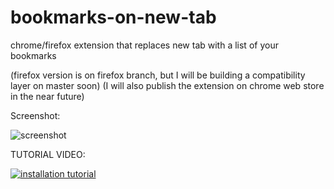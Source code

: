 # bookmarks-on-new-tab
chrome/firefox extension that replaces new tab with a list of your bookmarks

(firefox version is on firefox branch, but I will be building a compatibility layer on master soon)
(I will also publish the extension on chrome web store in the near future)


Screenshot:

![screenshot](https://i.imgur.com/v15oHfD.png "screenshot")

TUTORIAL VIDEO:

[![installation tutorial](https://i3.ytimg.com/vi/4ptQT45Obk0/maxresdefault.jpg)](https://youtu.be/4ptQT45Obk0 "installation tutorial")
